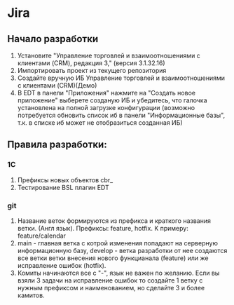 # Jira

## Начало разработки
1. Установите "Управление торговлей и взаимоотношениями с клиентами (CRM), редакция 3," (версия 3.1.32.16)
2. Импортировать проект из текущего репозитория
3. Создайте вручную ИБ Управление торговлей и взаимоотношениями с клиентами (CRM)(Демо)
4. В EDT в панели "Приложения" нажмите на "Создать новое приложение" выберете созданую ИБ и убедитесь, что галочка установлена на полной загрузке конфигурации (возможно потребуется обновить список иб в панели "Информационные базы", т.к. в списке иб может не отобразиться созданная ИБ)

## Правила разработки:
### 1С
1. Префиксы новых объектов cbr_
2. Тестирование BSL плагин EDT

### git
1. Название веток формируются из префикса и краткого названия ветки. (Англ язык). Префиксы: feature, hotfix. К примеру: feature/calendar
2. main - главная ветка с котрой изменения попадают на серверную информационную базу, develop - ветка разработки от нее создаются все ветки ветки внесения нового функцианала (feature) или же исправление ошибок (hotfix).
3. Комиты начинаются все с "-", язык не важен по желанию. Если вы взяли 3 задачи на исправление ошибок то создайте 1 ветку с нужным префиксом и наименованием, но сделайте 3 и более камитов.
